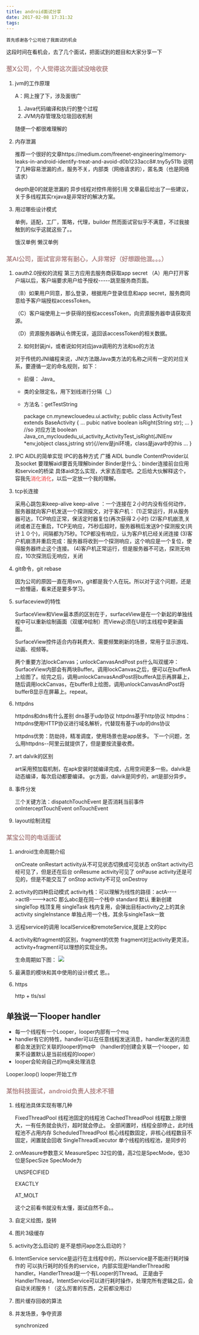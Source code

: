 ```yaml
---
title: android面试分享
date: 2017-02-08 17:31:32
tags:
---
```

    首先感谢各个公司给了我面试的机会
这段时间在看机会，去了几个面试，把面试到的题目和大家分享一下



### <font color='af8888'>葱X公司，个人觉得这次面试没啥收获</font>

1. jvm的工作原理

    A：网上搜了下，涉及面很广
    1. Java代码编译和执行的整个过程
    2. JVM内存管理及垃圾回收机制

    随便一个都很难理解的

2. 内存泄漏

    推荐一个很好的文章https://medium.com/freenet-engineering/memory-leaks-in-android-identify-treat-and-avoid-d0b1233acc8#.tny5y511b
    说明了几种容易泄漏的点，服务不关，内部类（网络请求的），匿名类（也是网络请求）

    depth是0的就是泄漏的
    异步线程对控件用弱引用 文章最后给出了一些建议，关于多线程其实rxjava是非常好的解决方案。


3. 用过哪些设计模式

    单例，适配，工厂，策略，代理，builder 然而面试官似乎不满意，不过我接触到的似乎这就这些了。。
    
    饿汉单例 懒汉单例

### <font color='af8888'> 某AI公司，面试官非常有耐心，人非常好（好想跟他混。。。）</font>

1. oauth2.0授权的流程
    第三方应用去服务商获取app secret
    （A）用户打开客户端以后，客户端要求用户给予授权-----跳至服务商页面。

    （B）如果用户同意，那么登录，根据用户登录信息和app secret，服务商同意给予客户端授权accessToken。

    （C）客户端使用上一步获得的授权accessToken，向资源服务器申请获取资源。

    （D）资源服务器确认令牌无误，返回该accessToken的相关数据。

    2. 如何封装jni，或者说如何对应java调用的方法和so的方法

    对于传统的JNI编程来说，JNI方法跟Java类方法的名称之间有一定的对应关系，要遵循一定的命名规则，如下：
    - 前缀： Java_
    - 类的全限定名，用下划线进行分隔（_）
    - 方法名：getTestString
 
       
        package cn.mynewclouedeu.ui.activity;
        public class ActivityTest extends BaseActivity {
        ...
        pubic native boolean isRight(String str);
        ...
        }
        //so 对应方法
        boolean Java_cn_mycloudedu_ui_activity_ActivityTest_isRight(JNIEnv *env,jobject class,jstring str){//env是jni环境，class是java中的this
        ...
        }
    
    

3. IPC AIDL的简单实现
 IPC的各种方式 广播 AIDL bundle ContentProvider以及socket
    要理解aidl要首先理解binder
    Binder是什么：binder连接前台应用和service的桥梁
    具体aidl怎么实现，大家去百度吧。之后给大伙解释这个，容我先<font color='EE2C2C'>消化消化</font>，以后一定放一个我的理解。

4. tcp长连接

    采用心跳包来keep-alive
    keep-alive ：一个连接在２小时内没有任何动作，服务器就向客户机发送一个探测报文，对于客户机：
                    (1)正常运行，并从服务器可达，TCP响应正常，保活定时器复位(再次获得２小时)
                    (2)客户机崩溃,关闭或者正在重启，TCP无响应，75秒后超时，服务器稍后发送9个探测报文(共计１０个)，间隔都为75秒。TCP都没有响应，认为客户机已经关闭连接
                    (3)客户机崩溃并重启完成：服务器将收到一个探测响应，这个响应是一个复位，使得服务器终止这个连接。
                    (4)客户机正常运行，但是服务器不可达，探测无响应，10次探测后无响应，关闭

5. git命令，git rebase

    因为公司的原因一直在用svn，git都是我个人在玩。所以对于这个问题，还是一脸懵逼，看来还是要多学习。

6. surfaceview的特性

    SurfaceView和View最本质的区别在于，surfaceView是在一个新起的单独线程中可以重新绘制画面（双缓冲绘制）而View必须在UI的主线程中更新画面。
    
    SurfaceView控件适合内存耗费大、需要频繁刷新的场景，常用于显示游戏、动画、视频等。
    
    两个重要方法lockCanvas；unlockCanvasAndPost
    ps什么叫双缓冲：SurfaceView内部会有两块Buffer。调用lockCanvas之后，便可以在bufferA上绘图了。绘完之后，调用unlockCanvasAndPost将bufferA显示再屏幕上，
    随后调用lockCanvas，在bufferB上绘图，调用unlockCanvasAndPost将bufferB显示在屏幕上。repeat。

7. httpdns

    httpdns和dns有什么差别
    dns基于udp协议
    httpdns基于http协议
    httpdns：httpdns使用HTTP协议进行域名解析，代替现有基于udp的dns协议
    
    httpdns优势：防劫持，精准调度，使用场景也是app居多。
    下一个问题，怎么用httpdns--阿里云就提供了，但是要按流量收费。

8. art dalvik的区别

    art采用预加载机制，在apk安装时就编译完成，占用空间更多一些。dalvik是动态编译，每次启动都要编译。
    gc方面，dalvik是同步的，art是部分异步。
    
9. 事件分发
    
    三个关键方法：dispatchTouchEvent 是否消耗当前事件
    onInterceptTouchEvent
    onTouchEvent
    

10. layout绘制流程
    
### <font color='af8888'> 某宝公司的电话面试</font>

1. android生命周期介绍

    onCreate 
    onRestart activity从不可见状态切换成可见状态
    onStart activity已经可见了，但是还在后台
    onResume activity可见了
    onPause activity还是可见的，但是不能交互了
    onStop activity不可见
    onDestroy

2. activity的四种启动模式
    activity栈：可以理解为线性的路径：actA---->actB---->actC 那么abc是在同一个栈中
    standard 默认 重新创建
    singleTop 栈顶复用
    singleTask 栈内复用，会弹出目标activity之上的其余activity
    singleInstance 单独占用一个栈，其余与singleTask一致

3. 远程service的调用
    localService和remoteService,就是上文的ipc

4. activity和fragment的区别，fragment的优势
    fragment对比activity更灵活，activity+fragment可以理想的实现业务。
   
    生命周期如下图：
    ![](../../../../../img/lifecycle.png)

5. 最满意的模块和其中使用的设计模式
    恩。。
    
6. https
    
    http + tls/ssl 
    
    
## 单独说一下looper handler
- 每一个线程有一个Looper，looper内部有一个mq
- handler有它的特性，handler可以在任意线程发送消息，handler发送的消息都会发送到它关联的looper的mq中
（handler的创建会关联一个looper，如果不设置默认是当前线程的looper）
- looper会轮询自己的mq来处理消息

Looper.loop() looper开始工作

### <font color='af8888'> 某怡科技面试，android负责人技术不错</font>
1. 线程池具体实现有哪几种
    
    FixedThreadPool   线程池固定的线程池
    CachedThreadPool  线程数上限很大，一有任务就会执行，超时就会停止。
    全部闲置时，线程全部停止，此时线程池不占用内存
    ScheduledThreadPool  核心线程数固定，非核心线程数目不固定，闲置就会回收
    SingleThreadExecutor 单个线程的线程池，是同步的
    
2. onMeasure参数意义
    MeasureSpec 32位的值，高2位是SpecMode，低30位是SpecSize
    SpecMode为
    
    UNSPECIFIED 
    
    EXACTLY 
    
    AT_MOLT 
    
    这个之前看书就没有太懂，面试自然不会。。
    
    

3. 自定义绘图，旋转

4. 图片3级缓存

5. activity怎么启动的
    是不是想问app怎么启动的？

6. IntentService
    service是运行在主线程中的，所以service是不能进行耗时操作的
    可以执行耗时的任务的service，内部实现是HandlerThread和handler。HandlerThread是一个有Looper的Thread。
    正是由于HandlerThread，IntentService可以进行耗时操作，处理完所有逻辑之后，会自动关闭服务！（这么厉害的东西，之前都没用过）
    
7. 图片缓存回收的算法    

8. 并发场景，争夺资源

    synchronized
